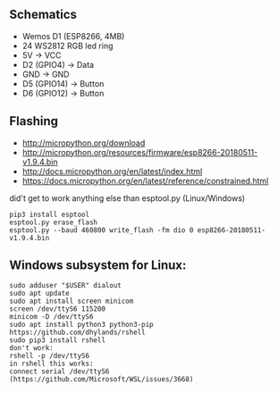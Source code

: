 ## Schematics
- Wemos D1 (ESP8266, 4MB)
- 24 WS2812 RGB led ring
- 5V -> VCC
- D2 (GPIO4) -> Data
- GND -> GND
- D5 (GPIO14) -> Button
- D6 (GPIO12) -> Button

## Flashing
- http://micropython.org/download
- http://micropython.org/resources/firmware/esp8266-20180511-v1.9.4.bin
- http://docs.micropython.org/en/latest/index.html
- https://docs.micropython.org/en/latest/reference/constrained.html

did't get to work anything else than esptool.py (Linux/Windows)
```
pip3 install esptool
esptool.py erase_flash
esptool.py --baud 460800 write_flash -fm dio 0 esp8266-20180511-v1.9.4.bin
```

## Windows subsystem for Linux:
```
sudo adduser "$USER" dialout
sudo apt update
sudo apt install screen minicom
screen /dev/ttyS6 115200
minicom -D /dev/ttyS6
sudo apt install python3 python3-pip
https://github.com/dhylands/rshell
sudo pip3 install rshell
don't work:
rshell -p /dev/ttyS6
in rshell this works:
connect serial /dev/ttyS6
(https://github.com/Microsoft/WSL/issues/3668)
```

